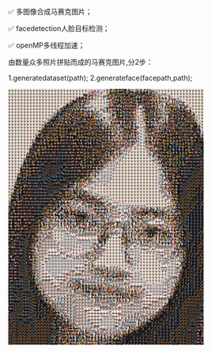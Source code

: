 ✅ 多图像合成马赛克图片；

✅ facedetection人脸目标检测；

✅ openMP多线程加速；


由数量众多照片拼贴而成的马赛克图片,分2步：

1.generatedataset(path);
2.generateface(facepath,path);


![test.png](https://github.com/LeonJinC/photo-mosaic-picture-maded-up-of-tiny-photos/blob/master/test.png)



